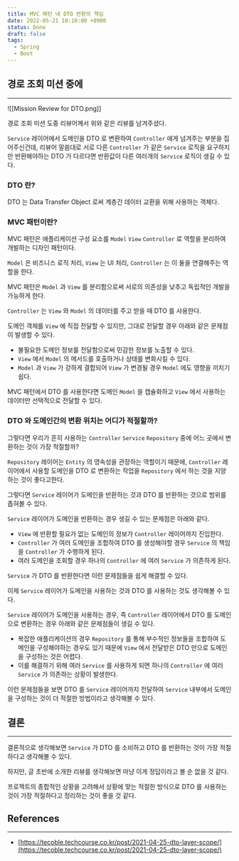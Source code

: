 ```yaml
---
title: MVC 패턴 내 DTO 변환의 책임
date: 2022-05-21 18:10:00 +0900
status: Done
draft: false
tags:
  - Spring
  - Boot
---
```

## 경로 조회 미션 중에
---
![[Mission Review for DTO.png]]

경로 조회 미션 도중 리뷰어께서 위와 같은 리뷰를 남겨주셨다.

`Service` 레이어에서 도메인을 DTO 로 변환하여 `Controller` 에게 넘겨주는 부분을 집어주신건데, 리뷰어 말씀대로 서로 다른 `Controller` 가 같은 `Service` 로직을 요구하지만 반환해야하는 DTO 가 다르다면 반환값이 다른 여러개의 `Service` 로직이 생길 수 있다.

### DTO 란?

DTO 는 Data Transfer Object 로써 계층간 데이터 교환을 위해 사용하는 객체다.

### MVC 패턴이란?

MVC 패턴은 애플리케이션 구성 요소를 `Model` `View` `Controller` 로 역할을 분리하여 개발하는 디자인 패턴이다.

`Model` 은 비즈니스 로직 처리, `View` 는 UI 처리, `Controller` 는 이 둘을 연결해주는 역할을 한다.

MVC 패턴은 `Model` 과 `View` 를 분리함으로써 서로의 의존성을 낮추고 독립적인 개발을 가능하게 한다.

`Controller` 는 `View` 와 `Model` 의 데이터를 주고 받을 때 DTO 를 사용한다.

도메인 객체를 `View` 에 직접 전달할 수 있지만, 그대로 전달할 경우 아래와 같은 문제점이 발생할 수 있다.

- 불필요한 도메인 정보를 전달함으로써 민감한 정보를 노출할 수 있다.
- `View` 에서 `Model` 의 메서드를 호출하거나 상태를 변화시킬 수 있다.
- `Model` 과 `View` 가 강하게 결합되어 `View` 가 변경될 경우 `Model` 에도 영향을 끼치기 쉽다.

MVC 패턴에서 DTO 를 사용한다면 도메인 `Model` 을 캡슐화하고 `View` 에서 사용하는 데이터만 선택적으로 전달할 수 있다.

### DTO 와 도메인간의 변환 위치는 어디가 적절할까?

그렇다면 우리가 흔히 사용하는 `Controller` `Service` `Repository` 중에 어느 곳에서 변환하는 것이 가장 적절할까?

`Repository` 레이어는 `Entity` 의 영속성을 관장하는 역할이기 때문에, `Controller` 레이어에서 사용할 도메인을 DTO 로 변환하는 작업을 `Repository` 에서 하는 것을 지양하는 것이 좋다고한다.

그렇다면 `Service` 레이어가 도메인을 반환하는 것과 DTO 를 반환하는 것으로 범위를 좁혀볼 수 있다.

`Service` 레이어가 도메인을 반환하는 경우 생길 수 있는 문제점은 아래와 같다.

- `View` 에 반환할 필요가 없는 도메인의 정보가 `Controller` 레이어까지 진입한다.
- `Controller` 가 여러 도메인을 조합하여 DTO 를 생성해야할 경우 `Service` 의 책임을 `Controller` 가 수행하게 된다.
- 여러 도메인을 조회할 경우 하나의 `Controller` 에 여러 `Service` 가 의존하게 된다.

`Service` 가 DTO 를 반환한다면 이런 문제점들을 쉽게 해결할 수 있다.

이제 `Service` 레이어가 도메인을 사용하는 것과 DTO 를 사용하는 것도 생각해볼 수 있다.

`Service` 레이어가 도메인을 사용하는 경우, 즉 `Controller` 레이어에서 DTO 를 도메인으로 변환하는 경우 아래와 같은 문제점들이 생길 수 있다.

- 복잡한 애플리케이션의 경우 `Repository` 를 통해 부수적인 정보들을 조합하여 도메인을 구성해야하는 경우도 있기 때문에 `View` 에서 전달받은 DTO 만으로 도메인을 구성하는 것은 어렵다.
- 이를 해결하기 위해 여러 `Service` 를 사용하게 되면 하나의 `Controller` 에 여러 `Service` 가 의존하는 상황이 발생한다.

이런 문제점들을 보면 DTO 를 `Service` 레이어까지 전달하여 `Service` 내부에서 도메인을 구성하는 것이 더 적절한 방법이라고 생각해볼 수 있다.

## 결론
---
결론적으로 생각해보면 `Service` 가 DTO 를 소비하고 DTO 를 반환하는 것이 가장 적절하다고 생각해볼 수 있다.

하지만, 글 초반에 소개한 리뷰를 생각해보면 마냥 이게 정답이라고 볼 순 없을 것 같다.

프로젝트의 종합적인 상황을 고려해서 상황에 맞는 적절한 방식으로 DTO 를 사용하는 것이 가장 적절하다고 정리하는 것이 좋을 것 같다.

## References
---
- [https://tecoble.techcourse.co.kr/post/2021-04-25-dto-layer-scope/](https://tecoble.techcourse.co.kr/post/2021-04-25-dto-layer-scope/)
